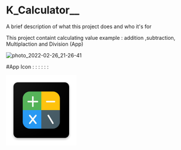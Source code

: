 # K_Calculator__

A brief description of what this project does and who it's for


This project containt calculating value example : addition ,subtraction, Multiplaction and Division (App) 


![photo_2022-02-26_21-26-41](https://user-images.githubusercontent.com/89348788/155849846-255683f2-1555-4786-b6fc-2bc74c55711d.jpg)





#App Icon : : : : : : 




![ic_launcher.png](https://github.com/mindexpert7546/K_Calculator__/blob/main/app/src/main/res/mipmap-xxxhdpi/ic_launcher.png)
